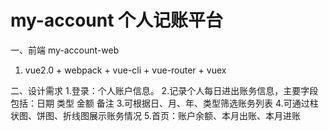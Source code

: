 # my-account  个人记账平台
一、前端 my-account-web 
 1. vue2.0 + webpack + vue-cli + vue-router + vuex
 
二、设计需求
 1.登录：个人账户信息。
 2.记录个人每日进出账务信息，主要字段包括：日期 类型 金额 备注
 3.可根据日、月、年、类型筛选账务列表
 4.可通过柱状图、饼图、折线图展示账务情况
 5.首页：账户余额、本月出账、本月进账
 
